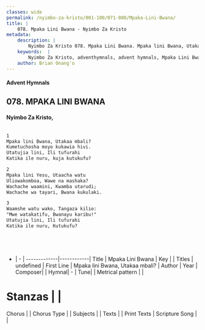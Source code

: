 ```yaml
---
classes: wide
permalink: /nyimbo-za-kristo/001-100/071-080/Mpaka-Lini-Bwana/
title: |
    078. Mpaka Lini Bwana - Nyimbo Za Kristo
metadata:
    description: |
        Nyimbo Za Kristo 078. Mpaka Lini Bwana. Mpaka lini Bwana, Utakaa mbali? Kumetuchosha moyo kukawia hivi. Utatujia lini, Ili tufurahi Katika ile nuru, kuja kutukufu?  
    keywords:  |
        Nyimbo Za Kristo, adventhymnals, advent hymnals, Mpaka Lini Bwana, Mpaka lini Bwana, Utakaa mbali?. 
    author: Brian Onang'o
---
```


#### Advent Hymnals
## 078. MPAKA LINI BWANA
####  Nyimbo Za Kristo,

```txt

1
Mpaka lini Bwana, Utakaa mbali?
Kumetuchosha moyo kukawia hivi.
Utatujia lini, Ili tufurahi
Katika ile nuru, kuja kutukufu?

2
Mpaka lini Yesu, Utaacha watu
Uliowakomboa, Wawe na mashaka?
Wachache waamini, Kwamba utarudi;
Wachache wa tayari, Bwana kukulaki.

3
Waamshe watu wako, Tangaza kilio:
"Mwe watakatifu, Bwanayu karibu!"
Utatujia lini, Ili tufurahi
Katika ile nuru, Kutukufu?






```

- |   -  |
-------------|------------|
Title | Mpaka Lini Bwana |
Key |  |
Titles | undefined |
First Line | Mpaka lini Bwana, Utakaa mbali? |
Author | 
Year | 
Composer| |
Hymnal|  - |
Tune|  |
Metrical pattern | |
# Stanzas |  |
Chorus |  |
Chorus Type |  |
Subjects | |
Texts |  |
Print Texts | 
Scripture Song |  |
    
